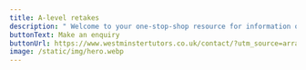 ```yaml
---
title: A-level retakes
description: " Welcome to your one-stop-shop resource for information on A-level retakes! "
buttonText: Make an enquiry
buttonUrl: https://www.westminstertutors.co.uk/contact/?utm_source=arragon-affiliates
image: /static/img/hero.webp
---
```

